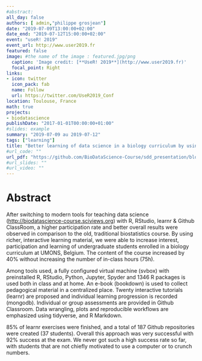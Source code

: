```yaml
---
#abstract: 
all_day: false
authors: [ admin,"philippe grosjean"]
date: "2019-07-09T13:00:00+02:00"
date_end: "2019-07-12T15:00:00+02:00"
event: "useR! 2019"
event_url: http://www.user2019.fr
featured: false
image: #the name of the image : featured.jpg/png
  caption: 'Image credit: [**UseR! 2019**](http://www.user2019.fr)'
  focal_point: Right
links:
- icon: twitter
  icon_pack: fab
  name: Follow
  url: https://twitter.com/UseR2019_Conf
location: Toulouse, France
math: true
projects:
- biodatascience
publishDate: "2017-01-01T00:00:00+01:00"
#slides: example
summary: "2019-07-09 au 2019-07-12"
tags: ["learning"]
title: "Better learning of data science in a biology curriculum by using R, RStudio, learnr & Github Classroom."
#url_code: ""
url_pdf: "https://github.com/BioDataScience-Course/sdd_presentation/blob/master/2019_user_toulouse/poster/poster_user_2019.pdf"
#url_slides: ""
#url_video: ""
---
```




# Abstract

After switching to modern tools for teaching data science (<http://biodatascience-course.sciviews.org>) with R, RStudio, learnr & Github ClassRoom, a higher participation rate and better overall results were observed in comparison to the old, traditional biostatistics course. By using richer, interactive learning material, we were able to increase interest, participation and learning of undergraduate students enrolled in a biology curriculum at UMONS, Belgium. The content of the course increased by 40% without increasing the number of in-class hours (75h).

Among tools used, a fully configured virtual machine (svbox) with preinstalled R, RStudio, Python, Jupyter, Spyder and 1346 R packages is used both in class and at home. An e-book (bookdown) is used to collect pedagogical material in a centralized place. Twenty interactive tutorials (learnr) are proposed and individual learning progression is recorded (mongodb). Individual or group assessments are provided in Github Classroom. Data wrangling, plots and reproducible workflows are emphasized using tidyverse, and R Markdown.

85% of learnr exercises were finished, and a total of 187 Github repositories were created (37 students). Overall this approach was very successful with 92% success at the exam. We never got such a high success rate so far, with students that are not chiefly motivated to use a computer or to crunch numbers.
